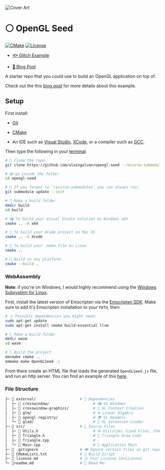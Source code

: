 ![Cover Art](https://alain.xyz/blog/raw-opengl/assets/cover.jpg)

# ⚪ OpenGL Seed

[![CMake][cmake-img]][cmake-url]
[![License][license-img]][license-url]

- [🐟 Glitch Example](https://glitch.com/~opengl-seed-wasm)

- [💬 Blog Post](https://alain.xyz/blog/raw-opengl)

A starter repo that you could use to build an OpenGL application on top of.

Check out the this [blog post](https://alain.xyz/blog/raw-opengl) for more details about this example.

## Setup

First install:

- [Git](https://git-scm.com/)

- [CMake](https://cmake.org)

- An IDE such as [Visual Studio](https://visualstudio.microsoft.com/downloads/), [XCode](https://developer.apple.com/xcode/), or a compiler such as [GCC](https://gcc.gnu.org/).

Then type the following in your [terminal](https://hyper.is/).

```bash
# 🐑 Clone the repo
git clone https://github.com/alaingalvan/opengl-seed --recurse-submodules

# 💿 go inside the folder
cd opengl-seed

# 👯 If you forget to `recurse-submodules` you can always run:
git submodule update --init

# 👷 Make a build folder
mkdir build
cd build

# 🖼️ To build your Visual Studio solution on Windows x64
cmake .. -A x64

# 🍎 To build your XCode project on Mac OS
cmake .. -G Xcode

# 🐧 To build your .make file on Linux
cmake ..

# 🔨 Build on any platform:
cmake --build .
```

### WebAssembly

**Note**: if you're on Windows, I would highly recommend using the [Windows Subsystem for Linux](https://docs.microsoft.com/en-us/windows/wsl/install-win10#install-the-windows-subsystem-for-linux).

First, install the latest version of Emscripten via the [Emscripten SDK](https://kripken.github.io/emscripten-site/docs/getting_started/downloads.html). Make sure to add it's Emscripten installation to your `PATH`, then:

```bash
# ⚠️ Possible dependencies you might need:
sudo apt-get update
sudo apt-get install cmake build-essential llvm

# 👷 Make a build folder
mkdir wasm
cd wasm

# 🔨 Build the project
emcmake cmake ..
emmake make OpenGLSeed -j
```

From there create an HTML file that loads the generated `OpenGLSeed.js` file, and run an http server. You can find an example of this [here](https://github.com/alaingalvan/opengl-seed-wasm).

### File Structure

```bash
├─ 📂 external/                    # 👶 Dependencies
│  ├─ 📁 crosswindow/                    # 🖼️ OS Windows
│  ├─ 📁 crosswindow-graphics/           # 🎨 GL Context Creation
│  ├─ 📁 glm/                            # ➕ Linear Algebra
│  ├─ 📁 opengl-registry/                # 📚 GL Headers
│  └─ 📁 glad/                           # 🙌 GL Extension Loader
├─ 📂 src/                         # 🌟 Source Files
│  ├─ 📄 Utils.h                         # ⚙️ Utilities (Load Files, Check Shaders, etc.)
│  ├─ 📄 Triangle.h                      # 🔺 Triangle Draw Code
│  ├─ 📄 Triangle.cpp                    # -
│  └─ 📄 Main.cpp                        # 🏁 Application Main
├─ 📄 .gitignore                   # 👁️ Ignore certain files in git repo
├─ 📄 CMakeLists.txt               # 🔨 Build Script
├─ 📄 license.md                   # ⚖️ Your License (Unlicense)
└─ 📃readme.md                     # 📖 Read Me!
```

[cmake-img]: https://img.shields.io/badge/cmake-3.6-1f9948.svg?style=flat-square
[cmake-url]: https://cmake.org/
[license-img]: http://img.shields.io/:license-unlicense-blue.svg?style=flat-square
[license-url]: http://unlicense.org/
[windows-img]: http://img.shields.io/:supports-win-03b3fe.svg?style=flat-square
[mac-img]: http://img.shields.io/:download-mac-1ed1fa.svg?style=flat-square
[android-img]: http://img.shields.io/:supports-android-a4ca39.svg?style=flat-square
[linux-img]: http://img.shields.io/:supports-linux-df491e.svg?style=flat-square
[ios-img]: http://img.shields.io/:supports-ios-006ded.svg?style=flat-square